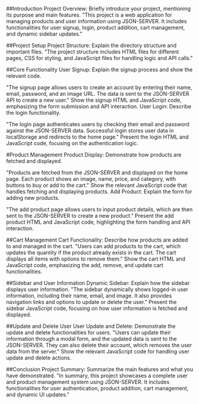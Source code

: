 ##Introduction
Project Overview: Briefly introduce your project, mentioning its purpose and main features.
"This project is a web application for managing products and user information using JSON-SERVER. It includes functionalities for user signup, login, product addition, cart management, and dynamic sidebar updates."

##Project Setup
Project Structure: Explain the directory structure and important files.
"The project structure includes HTML files for different pages, CSS for styling, and JavaScript files for handling logic and API calls."

##Core Functionality
User Signup: Explain the signup process and show the relevant code.

"The signup page allows users to create an account by entering their name, email, password, and an image URL. The data is sent to the JSON-SERVER API to create a new user."
Show the signup HTML and JavaScript code, emphasizing the form submission and API interaction.
User Login: Describe the login functionality.

"The login page authenticates users by checking their email and password against the JSON-SERVER data. Successful login stores user data in localStorage and redirects to the home page."
Present the login HTML and JavaScript code, focusing on the authentication logic.

#Product Management
Product Display: Demonstrate how products are fetched and displayed.

"Products are fetched from the JSON-SERVER and displayed on the home page. Each product shows an image, name, price, and category, with buttons to buy or add to the cart."
Show the relevant JavaScript code that handles fetching and displaying products.
Add Product: Explain the form for adding new products.

"The add product page allows users to input product details, which are then sent to the JSON-SERVER to create a new product."
Present the add product HTML and JavaScript code, highlighting the form handling and API interaction.

##Cart Management
Cart Functionality: Describe how products are added to and managed in the cart.
"Users can add products to the cart, which updates the quantity if the product already exists in the cart. The cart displays all items with options to remove them."
Show the cart HTML and JavaScript code, emphasizing the add, remove, and update cart functionalities.

##Sidebar and User Information
Dynamic Sidebar: Explain how the sidebar displays user information.
"The sidebar dynamically shows logged-in user information, including their name, email, and image. It also provides navigation links and options to update or delete the user."
Present the sidebar JavaScript code, focusing on how user information is fetched and displayed.

##Update and Delete User
User Update and Delete: Demonstrate the update and delete functionalities for users.
"Users can update their information through a modal form, and the updated data is sent to the JSON-SERVER. They can also delete their account, which removes the user data from the server."
Show the relevant JavaScript code for handling user update and delete actions.

##Conclusion
Project Summary: Summarize the main features and what you have demonstrated.
"In summary, this project showcases a complete user and product management system using JSON-SERVER. It includes functionalities for user authentication, product addition, cart management, and dynamic UI updates."
